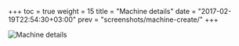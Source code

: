 +++
toc = true
weight = 15
title = "Machine details"
date = "2017-02-19T22:54:30+03:00"
prev = "screenshots/machine-create/"
+++

![Machine details](../machine-details.png)
